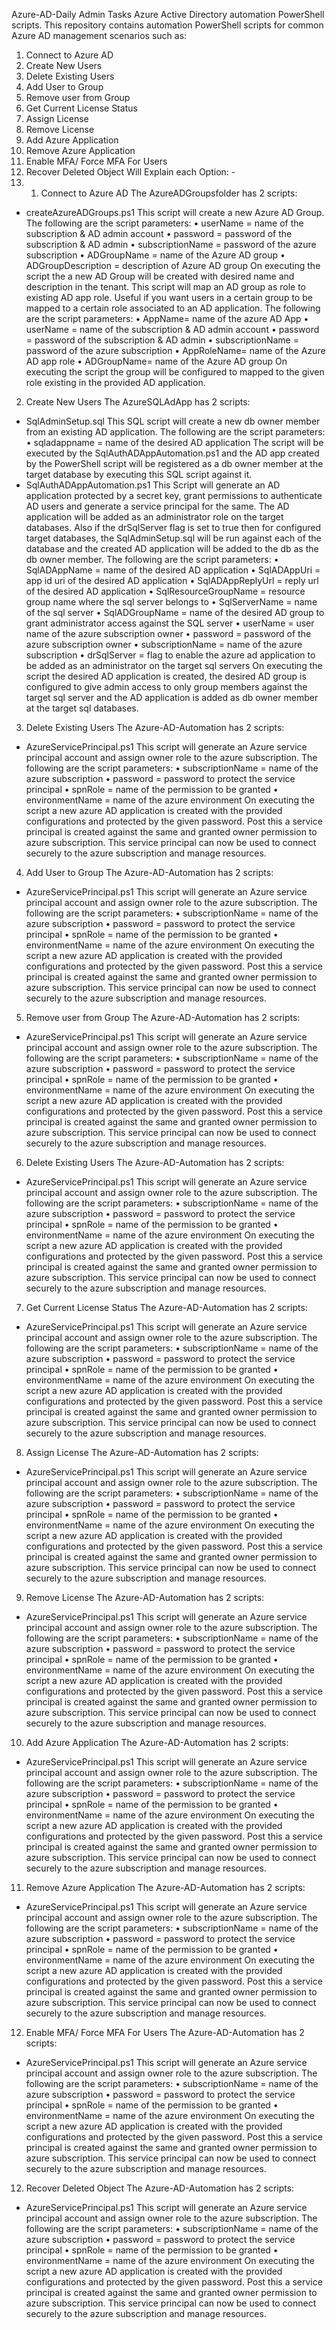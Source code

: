 Azure-AD-Daily Admin Tasks
Azure Active Directory automation PowerShell scripts.
This repository contains automation PowerShell scripts for common Azure AD management scenarios such as:
1.	Connect to Azure AD
2.	Create New Users
3.	Delete Existing Users
4.	Add User to Group
5.	Remove user from Group
6.	Get Current License Status
7.	Assign License
8.	Remove License
9.	Add Azure Application
10.	Remove Azure Application
11.	Enable MFA/ Force MFA For Users
12.	Recover Deleted Object
Will Explain each Option: -
1. 1.	Connect to Azure AD
The AzureADGroupsfolder has 2 scripts:
* createAzureADGroups.ps1
This script will create a new Azure AD Group.
The following are the script parameters:
•	userName = name of the subscription & AD admin account
•	password = password of the subscription & AD admin
•	subscriptionName = password of the azure subscription
•	ADGroupName = name of the Azure AD group
•	ADGroupDescription = description of Azure AD group
On executing the script the a new AD Group will be created with desired name and description in the tenant.
This script will map an AD group as role to existing AD app role. Useful if you want users in a certain group to be mapped to a certain role associated to an AD application.
The following are the script parameters:
•	AppName= name of the azure AD App
•	userName = name of the subscription & AD admin account
•	password = password of the subscription & AD admin
•	subscriptionName = password of the azure subscription
•	AppRoleName= name of the Azure AD app role
•	ADGroupName= name of the Azure AD group
On executing the script the group will be configured to mapped to the given role existing in the provided AD application.
2. Create New Users
The AzureSQLAdApp has 2 scripts:
* SqlAdminSetup.sql
This SQL script will create a new db owner member from an existing AD application.
The following are the script parameters:
•	sqladappname = name of the desired AD application
The script will be executed by the SqlAuthADAppAutomation.ps1 and the AD app created by the PowerShell script will be registered as a db owner member at the target database by executing this SQL script against it.
* SqlAuthADAppAutomation.ps1
This Script will generate an AD application protected by a secret key, grant permissions to authenticate AD users and generate a service principal for the same. The AD application will be added as an administrator role on the target databases. Also if the drSqlServer flag is set to true then for configured target databases, the SqlAdminSetup.sql will be run against each of the database and the created AD application will be added to the db as the db owner member.
The following are the script parameters:
•	SqlADAppName = name of the desired AD application
•	SqlADAppUri = app id uri of the desired AD application
•	SqlADAppReplyUrl = reply url of the desired AD application
•	SqlResourceGroupName = resource group name where the sql server belongs to
•	SqlServerName = name of the sql server
•	SqlADGroupName = name of the desired AD group to grant administrator access against the SQL server
•	userName = user name of the azure subscription owner
•	password = password of the azure subscription owner
•	subscriptionName = name of the azure subscription
•	drSqlServer = flag to enable the azure ad application to be added as an administrator on the target sql servers
On executing the script the desired AD application is created, the desired AD group is configured to give admin access to only group members against the target sql server and the AD application is added as db owner member at the target sql databases.
3. Delete Existing Users
The Azure-AD-Automation has 2 scripts:
* AzureServicePrincipal.ps1
This script will generate an Azure service principal account and assign owner role to the azure subscription.
The following are the script parameters:
•	subscriptionName = name of the azure subscription
•	password = password to protect the service principal
•	spnRole = name of the permission to be granted
•	environmentName = name of the azure environment
On executing the script a new azure AD application is created with the provided configurations and protected by the given password. Post this a service principal is created against the same and granted owner permission to azure subscription. This service principal can now be used to connect securely to the azure subscription and manage resources.

4. Add User to Group
The Azure-AD-Automation has 2 scripts:
* AzureServicePrincipal.ps1
This script will generate an Azure service principal account and assign owner role to the azure subscription.
The following are the script parameters:
•	subscriptionName = name of the azure subscription
•	password = password to protect the service principal
•	spnRole = name of the permission to be granted
•	environmentName = name of the azure environment
On executing the script a new azure AD application is created with the provided configurations and protected by the given password. Post this a service principal is created against the same and granted owner permission to azure subscription. This service principal can now be used to connect securely to the azure subscription and manage resources.
5. Remove user from Group
The Azure-AD-Automation has 2 scripts:
* AzureServicePrincipal.ps1
This script will generate an Azure service principal account and assign owner role to the azure subscription.
The following are the script parameters:
•	subscriptionName = name of the azure subscription
•	password = password to protect the service principal
•	spnRole = name of the permission to be granted
•	environmentName = name of the azure environment
On executing the script a new azure AD application is created with the provided configurations and protected by the given password. Post this a service principal is created against the same and granted owner permission to azure subscription. This service principal can now be used to connect securely to the azure subscription and manage resources.
6. Delete Existing Users
The Azure-AD-Automation has 2 scripts:
* AzureServicePrincipal.ps1
This script will generate an Azure service principal account and assign owner role to the azure subscription.
The following are the script parameters:
•	subscriptionName = name of the azure subscription
•	password = password to protect the service principal
•	spnRole = name of the permission to be granted
•	environmentName = name of the azure environment
On executing the script a new azure AD application is created with the provided configurations and protected by the given password. Post this a service principal is created against the same and granted owner permission to azure subscription. This service principal can now be used to connect securely to the azure subscription and manage resources.
7. Get Current License Status
The Azure-AD-Automation has 2 scripts:
* AzureServicePrincipal.ps1
This script will generate an Azure service principal account and assign owner role to the azure subscription.
The following are the script parameters:
•	subscriptionName = name of the azure subscription
•	password = password to protect the service principal
•	spnRole = name of the permission to be granted
•	environmentName = name of the azure environment
On executing the script a new azure AD application is created with the provided configurations and protected by the given password. Post this a service principal is created against the same and granted owner permission to azure subscription. This service principal can now be used to connect securely to the azure subscription and manage resources.
8. Assign License
The Azure-AD-Automation has 2 scripts:
* AzureServicePrincipal.ps1
This script will generate an Azure service principal account and assign owner role to the azure subscription.
The following are the script parameters:
•	subscriptionName = name of the azure subscription
•	password = password to protect the service principal
•	spnRole = name of the permission to be granted
•	environmentName = name of the azure environment
On executing the script a new azure AD application is created with the provided configurations and protected by the given password. Post this a service principal is created against the same and granted owner permission to azure subscription. This service principal can now be used to connect securely to the azure subscription and manage resources.
9. Remove License
The Azure-AD-Automation has 2 scripts:
* AzureServicePrincipal.ps1
This script will generate an Azure service principal account and assign owner role to the azure subscription.
The following are the script parameters:
•	subscriptionName = name of the azure subscription
•	password = password to protect the service principal
•	spnRole = name of the permission to be granted
•	environmentName = name of the azure environment
On executing the script a new azure AD application is created with the provided configurations and protected by the given password. Post this a service principal is created against the same and granted owner permission to azure subscription. This service principal can now be used to connect securely to the azure subscription and manage resources.
10. Add Azure Application
The Azure-AD-Automation has 2 scripts:
* AzureServicePrincipal.ps1
This script will generate an Azure service principal account and assign owner role to the azure subscription.
The following are the script parameters:
•	subscriptionName = name of the azure subscription
•	password = password to protect the service principal
•	spnRole = name of the permission to be granted
•	environmentName = name of the azure environment
On executing the script a new azure AD application is created with the provided configurations and protected by the given password. Post this a service principal is created against the same and granted owner permission to azure subscription. This service principal can now be used to connect securely to the azure subscription and manage resources.
11. Remove Azure Application
The Azure-AD-Automation has 2 scripts:
* AzureServicePrincipal.ps1
This script will generate an Azure service principal account and assign owner role to the azure subscription.
The following are the script parameters:
•	subscriptionName = name of the azure subscription
•	password = password to protect the service principal
•	spnRole = name of the permission to be granted
•	environmentName = name of the azure environment
On executing the script a new azure AD application is created with the provided configurations and protected by the given password. Post this a service principal is created against the same and granted owner permission to azure subscription. This service principal can now be used to connect securely to the azure subscription and manage resources.
12. Enable MFA/ Force MFA For Users
The Azure-AD-Automation has 2 scripts:
* AzureServicePrincipal.ps1
This script will generate an Azure service principal account and assign owner role to the azure subscription.
The following are the script parameters:
•	subscriptionName = name of the azure subscription
•	password = password to protect the service principal
•	spnRole = name of the permission to be granted
•	environmentName = name of the azure environment
On executing the script a new azure AD application is created with the provided configurations and protected by the given password. Post this a service principal is created against the same and granted owner permission to azure subscription. This service principal can now be used to connect securely to the azure subscription and manage resources.

12.  Recover Deleted Object
The Azure-AD-Automation has 2 scripts:
* AzureServicePrincipal.ps1
This script will generate an Azure service principal account and assign owner role to the azure subscription.
The following are the script parameters:
•	subscriptionName = name of the azure subscription
•	password = password to protect the service principal
•	spnRole = name of the permission to be granted
•	environmentName = name of the azure environment
On executing the script a new azure AD application is created with the provided configurations and protected by the given password. Post this a service principal is created against the same and granted owner permission to azure subscription. This service principal can now be used to connect securely to the azure subscription and manage resources.

